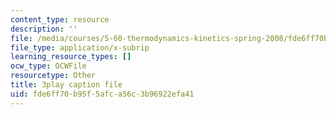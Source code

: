 ```yaml
---
content_type: resource
description: ''
file: /media/courses/5-60-thermodynamics-kinetics-spring-2008/fde6ff70b95f5afca56c3b96922efa41_DqEmrt_xQTg.vtt
file_type: application/x-subrip
learning_resource_types: []
ocw_type: OCWFile
resourcetype: Other
title: 3play caption file
uid: fde6ff70-b95f-5afc-a56c-3b96922efa41
---
```

